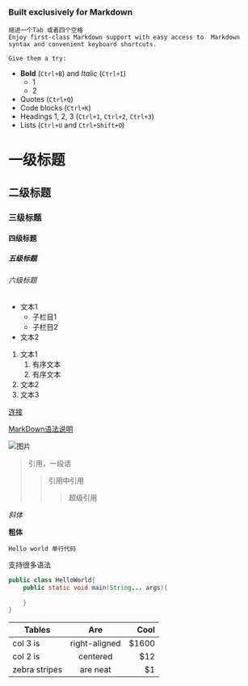 ### Built exclusively for Markdown ###

    缩进一个Tab 或者四个空格
    Enjoy first-class Markdown support with easy access to  Markdown syntax and convenient keyboard shortcuts.

    Give them a try:

- **Bold** (`Ctrl+B`) and *Italic* (`Ctrl+I`)
    + 1
    + 2
- Quotes (`Ctrl+Q`)
- Code blocks (`Ctrl+K`)
- Headings 1, 2, 3 (`Ctrl+1`, `Ctrl+2`, `Ctrl+3`)
- Lists (`Ctrl+U` and `Ctrl+Shift+O`)

# 一级标题
## 二级标题
### 三级标题
#### 四级标题
##### 五级标题
###### 六级标题

- 文本1
    - 子栏目1
    - 子栏目2
- 文本2

1. 文本1
    1. 有序文本
    2. 有序文本
2. 文本2
3. 文本3

[连接](http://www.jianshu.com)

[MarkDown语法说明](http://wowubuntu.com/markdown/)


![图片](http://www.jianshu.com)

> 引用，一段话
>> 引用中引用
>>> 超级引用

*斜体*

**粗体**

`Hello world 单行代码`

支持很多语法

```java
public class HelloWorld{
    public static void main(String... args){
        
    }
}
```

| Tables        | Are           | Cool  |
| ------------- |:-------------:| -----:|
| col 3 is      | right-aligned | $1600 |
| col 2 is      | centered      |   $12 |
| zebra stripes | are neat      |    $1 |




